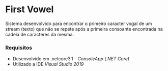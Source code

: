 # First Vowel

Sistema desenvolvido para encontrar o primeiro caracter vogal de um stream (texto) que não se repete após a primeira consoante encontrada na cadeia de caracteres da mesma.

### Requisitos

* Desenvolvido em .netcore3.1 - *ConsoleApp (.NET Core)*
* Utilizado a IDE *Visual Studio 2019*

